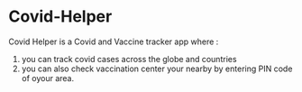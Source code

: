 # Covid-Helper
Covid Helper is a Covid and Vaccine tracker app where  : 
<br>
1. you can track covid cases across the globe and countries<br>
2. you can also check vaccination center your nearby by entering PIN code of oyour area.
